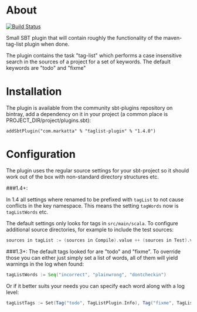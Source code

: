 # About
[![Build Status](https://travis-ci.org/johanandren/sbt-taglist.svg?branch=master)](https://travis-ci.org/johanandren/sbt-taglist)

Small SBT plugin that will contain roughly the functionality of the maven-tag-list plugin when done.


The plugin contains the task "tag-list" which performs a case insensitive search in the sources 
of a project for a set of keywords. The default keywords are "todo" and "fixme"

# Installation

The plugin is available from the community sbt-plugins repository on bintray, add a dependency on it in your project
(a common place is PROJECT_DIR/project/plugins.sbt):

    addSbtPlugin("com.markatta" % "taglist-plugin" % "1.4.0")

# Configuration
The plugin uses the regular source settings for your sbt-project so it should work out of the box with non-standard directory structures etc. 

###1.4+:

In 1.4 all settings where renamed to be prefixed with `tagList` to not cause conflicts in the key namespace. This means the setting `tagWords` now is `tagListWords` etc. 

The default settings only looks for tags in `src/main/scala`. To configure additional source directories, for example to include the test sources:

```Scala
sources in tagList := (sources in Compile).value ++ (sources in Test).value
```

###1.3+:
The default tags looked for are "todo" and "fixme". To override those you can either just simply set a list of words,
all of them will yield warnings in the log when found:

```Scala
tagListWords := Seq("incorrect", "plainwrong", "dontcheckin")
```

Or if it better suits your needs you can specify each word along with a log level:

```Scala
tagListTags := Set(Tag("todo", TagListPlugin.Info), Tag("fixme", TagListPlugin.Info))
```
